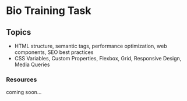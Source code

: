 # Bio Training Task

## Topics

- HTML structure, semantic tags, performance optimization, web components, SEO best practices
- CSS Variables, Custom Properties, Flexbox, Grid, Responsive Design, Media Queries

### Resources 

coming soon...
